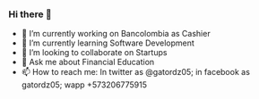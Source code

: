 ### Hi there 👋

<!--
**gatordz05/gatordz05** is a ✨ _special_ ✨ repository because its `README.md` (this file) appears on your GitHub profile.-->


- 🔭 I’m currently working on Bancolombia as Cashier
- 🌱 I’m currently learning Software Development
- 👯 I’m looking to collaborate on Startups
- 💬 Ask me about Financial Education
- 📫 How to reach me: In twitter as @gatordz05; in facebook as gatordz05; wapp +573206775915


